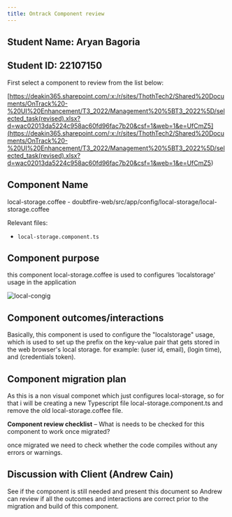 ```yaml
---
title: Ontrack Component review
---
```


## Student Name: Aryan Bagoria

## Student ID: 22107150

First select a component to review from the list below:

[https://deakin365.sharepoint.com/:x:/r/sites/ThothTech2/Shared%20Documents/OnTrack%20-%20UI%20Enhancement/T3_2022/Management%20%5BT3_2022%5D/selected_task(revised).xlsx?d=wac02013da5224c958ac60fd96fac7b20&csf=1&web=1&e=UfCmZ5](<https://deakin365.sharepoint.com/:x:/r/sites/ThothTech2/Shared%20Documents/OnTrack%20-%20UI%20Enhancement/T3_2022/Management%20%5BT3_2022%5D/selected_task(revised).xlsx?d=wac02013da5224c958ac60fd96fac7b20&csf=1&web=1&e=UfCmZ5>)

## Component Name

local-storage.coffee - doubtfire-web/src/app/config/local-storage/local-storage.coffee

Relevant files:

- `local-storage.component.ts`

## Component purpose

this component local-storage.coffee is used to configures 'localstorage' usage
in the application

![local-congig](local-config.png)

## Component outcomes/interactions

Basically, this component is used to configure the "localstorage" usage, which
is used to set up the prefix on the key-value pair that gets stored in the web
browser's local storage. for example: (user id, email), (login time), and
(credentials token).

## Component migration plan

As this is a non visual componet which just configures local-storage, so for
that i will be creating a new Typescript file local-storage.component.ts and
remove the old local-storage.coffee file.

**Component review checklist** – What is needs to be checked for this component
to work once migrated?

once migrated we need to check whether the code compiles without any errors or warnings.

## Discussion with Client (Andrew Cain)

See if the component is still needed and present this document so Andrew can
review if all the outcomes and interactions are correct prior to the migration
and build of this component.
